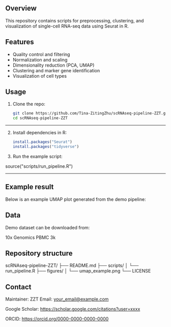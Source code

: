 
## Overview
This repository contains scripts for preprocessing, clustering, and visualization of single-cell RNA-seq data using Seurat in R.

## Features
- Quality control and filtering
- Normalization and scaling
- Dimensionality reduction (PCA, UMAP)
- Clustering and marker gene identification
- Visualization of cell types

## Usage
1. Clone the repo:
   ```bash
   git clone https://github.com/Tina-ZitingZhu/scRNAseq-pipeline-ZZT.git
   cd scRNAseq-pipeline-ZZT

---

2. Install dependencies in R:
   ```R
   install.packages("Seurat")
   install.packages("tidyverse")

3. Run the example script:

source("scripts/run_pipeline.R")

---

## Example result

Below is an example UMAP plot generated from the demo pipeline:

## Data

Demo dataset can be downloaded from:

10x Genomics PBMC 3k

## Repository structure
scRNAseq-pipeline-ZZT/
├── README.md
├── scripts/
│   └── run_pipeline.R
├── figures/
│   └── umap_example.png
└── LICENSE

## Contact

Maintainer: ZZT
Email: your_email@example.com

Google Scholar: https://scholar.google.com/citations?user=xxxx

ORCID: https://orcid.org/0000-0000-0000-0000
